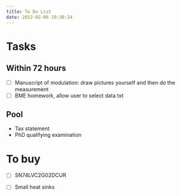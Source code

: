 ```yaml
---
title: To Do List
date: 2022-02-06 19:38:24
---
```


# Tasks

## Within 72 hours
- [ ] Manuscript of modulation: draw pictures yourself and then do the measurement
- [ ] BME homework, allow user to select data txt
## Pool
- Tax statement
- PhD qualifying examination 

# To buy 
- [ ] SN74LVC2G02DCUR
- [ ] Small heat sinks


